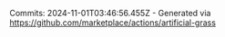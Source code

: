 Commits: 2024-11-01T03:46:56.455Z - Generated via https://github.com/marketplace/actions/artificial-grass
<br>
